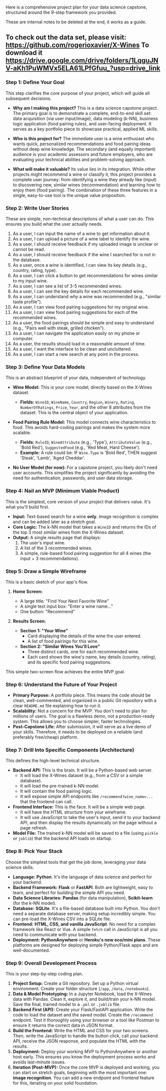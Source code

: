 Here is a comprehensive project plan for your data science capstone, structured around the 9-step framework you provided.

These are internal notes to be deleted at the end, it works as a guide.

To check out the data set, please visit: https://github.com/rogerioxavier/X-Wines
To download it https://drive.google.com/drive/folders/1LqguJNV-aKh1PuWMVx5ELA61LPfGfuu_?usp=drive_link
---

### **Step 1: Define Your Goal**

This step clarifies the core purpose of your project, which will guide all subsequent decisions.

*   **Why am I making this project?**
    This is a data science capstone project. The primary goal is to demonstrate a complete, end-to-end skill set: data acquisition (via user input/image), data modeling (k-NN), business logic application (food pairing rules), and user-facing deployment. It serves as a key portfolio piece to showcase practical, applied ML skills.

*   **Who is this project for?**
    The immediate user is a wine enthusiast who wants quick, personalized recommendations and food pairing ideas without deep wine knowledge. The secondary (and equally important) audience is your academic assessors and future employers, who are evaluating your technical abilities and problem-solving approach.

*   **What will make it valuable?**
    Its value lies in its integration. While other projects might recommend a wine or classify it, this project provides a complete user journey: from identifying a wine they already like (input) to discovering new, similar wines (recommendation) and learning how to enjoy them (food pairing). The combination of these three features in a single, easy-to-use tool is the unique value proposition.

### **Step 2: Write User Stories**

These are simple, non-technical descriptions of what a user can do. This ensures you build what the user actually needs.

1.  As a user, I can input the name of a wine to get information about it.
2.  As a user, I can upload a picture of a wine label to identify the wine.
3.  As a user, I should receive feedback if my uploaded image is unclear or cannot be read.
4.  As a user, I should receive feedback if the wine I searched for is not in the database.
5.  As a user, once a wine is identified, I can view its key details (e.g., country, rating, type).
6.  As a user, I can click a button to get recommendations for wines similar to my input wine.
7.  As a user, I can see a list of 3-5 recommended wines.
8.  As a user, I can see the key details for each recommended wine.
9.  As a user, I can understand *why* a wine was recommended (e.g., "similar taste profile").
10. As a user, I can view food pairing suggestions for my original wine.
11. As a user, I can view food pairing suggestions for each of the recommended wines.
12. As a user, the food pairings should be simple and easy to understand (e.g., "Pairs well with steak, grilled chicken").
13. As a user, I can navigate the application easily on my phone or computer.
14. As a user, the results should load in a reasonable amount of time.
15. As a user, I want the interface to be clean and uncluttered.
16. As a user, I can start a new search at any point in the process.

### **Step 3: Define Your Data Models**

This is an abstract blueprint of your data, independent of technology.

*   **Wine Model:** This is your core model, directly based on the X-Wines dataset.
    *   **Fields:** `WineID`, `WineName`, `Country`, `Region`, `Winery`, `Rating`, `NumberOfRatings`, `Price`, `Year`, and the other 8 attributes from the dataset. This is the central object of your application.

*   **Food Pairing Rule Model:** This model connects wine characteristics to food. This avoids hard-coding pairings and makes the system more scalable.
    *   **Fields:** `RuleID`, `WineAttribute` (e.g., 'Type'), `AttributeValue` (e.g., 'Bold Red'), `SuggestedFood` (e.g., 'Red Meat, Hard Cheese').
    *   **Example:** A rule could be: IF `Wine.Type` is 'Bold Red', THEN suggest 'Steak', 'Lamb', 'Aged Cheddar'.

*   **No User Model (for now):** For a capstone project, you likely don't need user accounts. This simplifies the project significantly by avoiding the need for authentication, passwords, and user data storage.

### **Step 4: Nail an MVP (Minimum Viable Product)**

This is the simplest, core version of your project that delivers value. It's what you'll build first.

*   **Input:** Text-based search for a wine **only**. Image recognition is complex and can be added later as a stretch goal.
*   **Core Logic:** The k-NN model that takes a `WineID` and returns the IDs of the top 3 most similar wines from the X-Wines dataset.
*   **Output:** A single results page that displays:
    1.  The user's input wine.
    2.  A list of the 3 recommended wines.
    3.  A simple, rule-based food pairing suggestion for all 4 wines (the input + 3 recommendations).

### **Step 5: Draw a Simple Wireframe**

This is a basic sketch of your app's flow.

1.  **Home Screen:**
    *   A large title: "Find Your Next Favorite Wine"
    *   A single text input box: "Enter a wine name..."
    *   One button: "Recommend"

2.  **Results Screen:**
    *   **Section 1: "Your Wine"**
        *   Card displaying the details of the wine the user entered.
        *   A list of food pairings for this wine.
    *   **Section 2: "Similar Wines You'll Love"**
        *   Three distinct cards, one for each recommended wine.
        *   Each card shows the wine's name, key details (country, rating), and its specific food pairing suggestions.

This simple two-screen flow achieves the entire MVP goal.

### **Step 6: Understand the Future of Your Project**

*   **Primary Purpose:** A portfolio piece. This means the code should be clean, well-commented, and organized in a public Git repository with a clear `README.md` file explaining how to run it.
*   **Scalability:** Not a concern for the MVP. You don't need to plan for millions of users. The goal is a flawless demo, not a production-ready system. This allows you to choose simpler, faster technologies.
*   **Post-Capstone Life:** After submission, it will serve as a live demo of your skills. Therefore, it needs to be deployed on a reliable (and preferably free/cheap) platform.

### **Step 7: Drill Into Specific Components (Architecture)**

This defines the high-level technical structure.

*   **Backend API:** This is the brain. It will be a Python-based web server.
    *   It will load the X-Wines dataset (e.g., from a CSV or a simple database).
    *   It will load the pre-trained k-NN model.
    *   It will contain the food pairing logic.
    *   It will expose simple API endpoints like `/recommend?wine_name=...` that the frontend can call.
*   **Frontend Interface:** This is the face. It will be a simple web page.
    *   It will have the HTML structure from your wireframe.
    *   It will use JavaScript to take the user's input, send it to your backend API, and then display the results dynamically on the page without a page refresh.
*   **Model File:** The trained k-NN model will be saved to a file (using `pickle` or `joblib`) that the backend API loads on startup.

### **Step 8: Pick Your Stack**

Choose the simplest tools that get the job done, leveraging your data science skills.

*   **Language:** **Python**. It's the language of data science and perfect for your backend.
*   **Backend Framework:** **Flask** or **FastAPI**. Both are lightweight, easy to learn, and perfect for building the simple API you need.
*   **Data Science Libraries:** **Pandas** (for data manipulation), **Scikit-learn** (for the k-NN model).
*   **Database:** **SQLite**. It's a file-based database built into Python. You don't need a separate database server, making setup incredibly simple. You can pre-load the X-Wines CSV into a SQLite file.
*   **Frontend:** **HTML, CSS, and vanilla JavaScript**. No need for a complex framework like React or Vue. A simple `fetch` call in JavaScript is all you need to communicate with your backend.
*   **Deployment:** **PythonAnywhere** or **Heroku's new eco/mini plans**. These platforms are designed for deploying simple Python/Flask apps and are well-documented.

### **Step 9: Overall Development Process**

This is your step-by-step coding plan.

1.  **Project Setup:** Create a Git repository. Set up a Python virtual environment. Create your folder structure (`/app`, `/data`, `/notebooks`).
2.  **Data & Model Prototyping:** In a Jupyter Notebook, load the X-Wines data with Pandas. Clean it, explore it, and build/train your k-NN model. Save the final, trained model to a `.pkl` or `.joblib` file.
3.  **Backend First (API):** Create your Flask/FastAPI application. Write the code to load the dataset and the saved model. Create the `/recommend` endpoint. Test it thoroughly using your browser or a tool like Postman to ensure it returns the correct data in JSON format.
4.  **Build the Frontend:** Write the HTML and CSS for your two screens. Then, write the JavaScript to handle the button click, call your backend API, receive the JSON response, and populate the HTML with the results.
5.  **Deployment:** Deploy your working MVP to PythonAnywhere or another host early. This ensures you know the deployment process works and avoids last-minute issues.
6.  **Iteration (Post-MVP):** Once the core MVP is deployed and working, you can start on stretch goals, beginning with the most important one: **image recognition**. You can add a new endpoint and frontend feature for this, iterating on your solid foundation.
